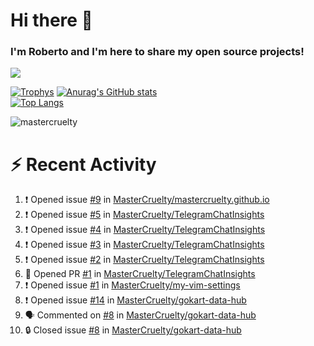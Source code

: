 # Hi there 👋
### I'm Roberto and I'm here to share my open source projects!

<img src="https://komarev.com/ghpvc/?username=mastercruelty&label=Profile views&color=0e75b6"><br>

[![Trophys](https://github-profile-trophy.vercel.app/?username=mastercruelty)](https://github.com/ryo-ma/github-profile-trophy)
[![Anurag's GitHub stats](https://github-readme-stats.vercel.app/api?username=mastercruelty&show_icons=true&theme=tokyonight)](https://github.com/anuraghazra/github-readme-stats)<br>
[![Top Langs](https://github-readme-stats.vercel.app/api/top-langs/?username=mastercruelty&langs_count=10&hide=jupyter%20notebook&exclude_repo=Alarm-project&layout=compact&theme=tokyonight)](https://github.com/anuraghazra/github-readme-stats)
<p><img align="center" src="https://github-readme-streak-stats.herokuapp.com/?user=mastercruelty&" alt="mastercruelty" /></p>

# :zap: Recent Activity
<!--START_SECTION:activity-->
1. ❗ Opened issue [#9](https://github.com/MasterCruelty/mastercruelty.github.io/issues/9) in [MasterCruelty/mastercruelty.github.io](https://github.com/MasterCruelty/mastercruelty.github.io)
2. ❗ Opened issue [#5](https://github.com/MasterCruelty/TelegramChatInsights/issues/5) in [MasterCruelty/TelegramChatInsights](https://github.com/MasterCruelty/TelegramChatInsights)
3. ❗ Opened issue [#4](https://github.com/MasterCruelty/TelegramChatInsights/issues/4) in [MasterCruelty/TelegramChatInsights](https://github.com/MasterCruelty/TelegramChatInsights)
4. ❗ Opened issue [#3](https://github.com/MasterCruelty/TelegramChatInsights/issues/3) in [MasterCruelty/TelegramChatInsights](https://github.com/MasterCruelty/TelegramChatInsights)
5. ❗ Opened issue [#2](https://github.com/MasterCruelty/TelegramChatInsights/issues/2) in [MasterCruelty/TelegramChatInsights](https://github.com/MasterCruelty/TelegramChatInsights)
6. 💪 Opened PR [#1](https://github.com/MasterCruelty/TelegramChatInsights/pull/1) in [MasterCruelty/TelegramChatInsights](https://github.com/MasterCruelty/TelegramChatInsights)
7. ❗ Opened issue [#1](https://github.com/MasterCruelty/my-vim-settings/issues/1) in [MasterCruelty/my-vim-settings](https://github.com/MasterCruelty/my-vim-settings)
8. ❗ Opened issue [#14](https://github.com/MasterCruelty/gokart-data-hub/issues/14) in [MasterCruelty/gokart-data-hub](https://github.com/MasterCruelty/gokart-data-hub)
9. 🗣 Commented on [#8](https://github.com/MasterCruelty/gokart-data-hub/issues/8#issuecomment-2016966712) in [MasterCruelty/gokart-data-hub](https://github.com/MasterCruelty/gokart-data-hub)
10. 🔒 Closed issue [#8](https://github.com/MasterCruelty/gokart-data-hub/issues/8) in [MasterCruelty/gokart-data-hub](https://github.com/MasterCruelty/gokart-data-hub)
<!--END_SECTION:activity-->
